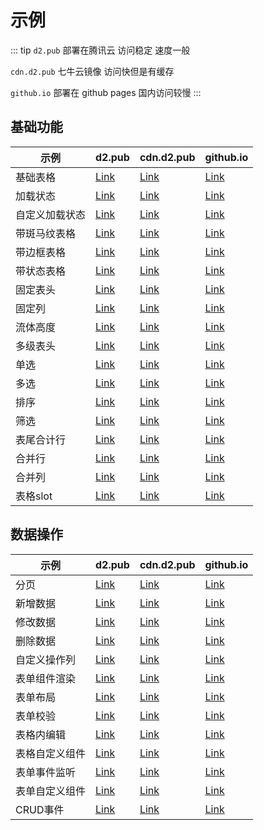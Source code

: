 # 示例

::: tip
`d2.pub` 部署在腾讯云 访问稳定 速度一般

`cdn.d2.pub` 七牛云镜像 访问快但是有缓存

`github.io` 部署在 github pages 国内访问较慢
:::

## 基础功能

| 示例 | d2.pub | cdn.d2.pub | github.io |
| --- | --- | --- | --- |
| 基础表格 | [Link](https://d2.pub/d2-crud-v2-demos/preview/#/demo1) | [Link](https://cdn.d2.pub/d2-crud-v2-demos/preview/#/demo1) | [Link](https://d2-projects.github.io/d2-crud-v2-demos/#/demo1) |
| 加载状态 | [Link](https://d2.pub/d2-crud-v2-demos/preview/#/demo27) | [Link](https://cdn.d2.pub/d2-crud-v2-demos/preview/#/demo27) | [Link](https://d2-projects.github.io/d2-crud-v2-demos/#/demo27) |
| 自定义加载状态 | [Link](https://d2.pub/d2-crud-v2-demos/preview/#/demo28) | [Link](https://cdn.d2.pub/d2-crud-v2-demos/preview/#/demo28) | [Link](https://d2-projects.github.io/d2-crud-v2-demos/#/demo28) |
| 带斑马纹表格 | [Link](https://d2.pub/d2-crud-v2-demos/preview/#/demo2) | [Link](https://cdn.d2.pub/d2-crud-v2-demos/preview/#/demo2) | [Link](https://d2-projects.github.io/d2-crud-v2-demos/#/demo2) |
| 带边框表格 | [Link](https://d2.pub/d2-crud-v2-demos/preview/#/demo3) | [Link](https://cdn.d2.pub/d2-crud-v2-demos/preview/#/demo3) | [Link](https://d2-projects.github.io/d2-crud-v2-demos/#/demo3) |
| 带状态表格 | [Link](https://d2.pub/d2-crud-v2-demos/preview/#/demo4) | [Link](https://cdn.d2.pub/d2-crud-v2-demos/preview/#/demo4) | [Link](https://d2-projects.github.io/d2-crud-v2-demos/#/demo4) |
| 固定表头 | [Link](https://d2.pub/d2-crud-v2-demos/preview/#/demo5) | [Link](https://cdn.d2.pub/d2-crud-v2-demos/preview/#/demo5) | [Link](https://d2-projects.github.io/d2-crud-v2-demos/#/demo5) |
| 固定列 | [Link](https://d2.pub/d2-crud-v2-demos/preview/#/demo6) | [Link](https://cdn.d2.pub/d2-crud-v2-demos/preview/#/demo6) | [Link](https://d2-projects.github.io/d2-crud-v2-demos/#/demo6) |
| 流体高度 | [Link](https://d2.pub/d2-crud-v2-demos/preview/#/demo7) | [Link](https://cdn.d2.pub/d2-crud-v2-demos/preview/#/demo7) | [Link](https://d2-projects.github.io/d2-crud-v2-demos/#/demo7) |
| 多级表头 | [Link](https://d2.pub/d2-crud-v2-demos/preview/#/demo8) | [Link](https://cdn.d2.pub/d2-crud-v2-demos/preview/#/demo8) | [Link](https://d2-projects.github.io/d2-crud-v2-demos/#/demo8) |
| 单选 | [Link](https://d2.pub/d2-crud-v2-demos/preview/#/demo9) | [Link](https://cdn.d2.pub/d2-crud-v2-demos/preview/#/demo9) | [Link](https://d2-projects.github.io/d2-crud-v2-demos/#/demo9) |
| 多选 | [Link](https://d2.pub/d2-crud-v2-demos/preview/#/demo10) | [Link](https://cdn.d2.pub/d2-crud-v2-demos/preview/#/demo10) | [Link](https://d2-projects.github.io/d2-crud-v2-demos/#/demo10) |
| 排序 | [Link](https://d2.pub/d2-crud-v2-demos/preview/#/demo11) | [Link](https://cdn.d2.pub/d2-crud-v2-demos/preview/#/demo11) | [Link](https://d2-projects.github.io/d2-crud-v2-demos/#/demo11) |
| 筛选 | [Link](https://d2.pub/d2-crud-v2-demos/preview/#/demo12) | [Link](https://cdn.d2.pub/d2-crud-v2-demos/preview/#/demo12) | [Link](https://d2-projects.github.io/d2-crud-v2-demos/#/demo12) |
| 表尾合计行 | [Link](https://d2.pub/d2-crud-v2-demos/preview/#/demo13) | [Link](https://cdn.d2.pub/d2-crud-v2-demos/preview/#/demo13) | [Link](https://d2-projects.github.io/d2-crud-v2-demos/#/demo13) |
| 合并行 | [Link](https://d2.pub/d2-crud-v2-demos/preview/#/demo14) | [Link](https://cdn.d2.pub/d2-crud-v2-demos/preview/#/demo14) | [Link](https://d2-projects.github.io/d2-crud-v2-demos/#/demo14) |
| 合并列 | [Link](https://d2.pub/d2-crud-v2-demos/preview/#/demo15) | [Link](https://cdn.d2.pub/d2-crud-v2-demos/preview/#/demo15) | [Link](https://d2-projects.github.io/d2-crud-v2-demos/#/demo15) |
| 表格slot | [Link](https://d2.pub/d2-crud-v2-demos/preview/#/demo24) | [Link](https://cdn.d2.pub/d2-crud-v2-demos/preview/#/demo24) | [Link](https://d2-projects.github.io/d2-crud-v2-demos/#/demo24) |

## 数据操作

| 示例 | d2.pub | cdn.d2.pub | github.io |
| --- | --- | --- | --- |
| 分页 | [Link](https://d2.pub/d2-crud-v2-demos/preview/#/demo29) | [Link](https://cdn.d2.pub/d2-crud-v2-demos/preview/#/demo29) | [Link](https://d2-projects.github.io/d2-crud-v2-demos/#/demo29) |
| 新增数据 | [Link](https://d2.pub/d2-crud-v2-demos/preview/#/demo16) | [Link](https://cdn.d2.pub/d2-crud-v2-demos/preview/#/demo16) | [Link](https://d2-projects.github.io/d2-crud-v2-demos/#/demo16) |
| 修改数据 | [Link](https://d2.pub/d2-crud-v2-demos/preview/#/demo17) | [Link](https://cdn.d2.pub/d2-crud-v2-demos/preview/#/demo17) | [Link](https://d2-projects.github.io/d2-crud-v2-demos/#/demo17) |
| 删除数据 | [Link](https://d2.pub/d2-crud-v2-demos/preview/#/demo18) | [Link](https://cdn.d2.pub/d2-crud-v2-demos/preview/#/demo18) | [Link](https://d2-projects.github.io/d2-crud-v2-demos/#/demo18) |
| 自定义操作列 | [Link](https://d2.pub/d2-crud-v2-demos/preview/#/demo19) | [Link](https://cdn.d2.pub/d2-crud-v2-demos/preview/#/demo19) | [Link](https://d2-projects.github.io/d2-crud-v2-demos/#/demo19) |
| 表单组件渲染 | [Link](https://d2.pub/d2-crud-v2-demos/preview/#/demo20) | [Link](https://cdn.d2.pub/d2-crud-v2-demos/preview/#/demo20) | [Link](https://d2-projects.github.io/d2-crud-v2-demos/#/demo20) |
| 表单布局 | [Link](https://d2.pub/d2-crud-v2-demos/preview/#/demo21) | [Link](https://cdn.d2.pub/d2-crud-v2-demos/preview/#/demo21) | [Link](https://d2-projects.github.io/d2-crud-v2-demos/#/demo21) |
| 表单校验 | [Link](https://d2.pub/d2-crud-v2-demos/preview/#/demo22) | [Link](https://cdn.d2.pub/d2-crud-v2-demos/preview/#/demo22) | [Link](https://d2-projects.github.io/d2-crud-v2-demos/#/demo22) |
| 表格内编辑 | [Link](https://d2.pub/d2-crud-v2-demos/preview/#/demo23) | [Link](https://cdn.d2.pub/d2-crud-v2-demos/preview/#/demo23) | [Link](https://d2-projects.github.io/d2-crud-v2-demos/#/demo23) |
| 表格自定义组件 | [Link](https://d2.pub/d2-crud-v2-demos/preview/#/demo25) | [Link](https://cdn.d2.pub/d2-crud-v2-demos/preview/#/demo25) | [Link](https://d2-projects.github.io/d2-crud-v2-demos/#/demo25) |
| 表单事件监听 | [Link](https://d2.pub/d2-crud-v2-demos/preview/#/demo30) | [Link](https://cdn.d2.pub/d2-crud-v2-demos/preview/#/demo30) | [Link](https://d2-projects.github.io/d2-crud-v2-demos/#/demo30) |
| 表单自定义组件 | [Link](https://d2.pub/d2-crud-v2-demos/preview/#/demo26) | [Link](https://cdn.d2.pub/d2-crud-v2-demos/preview/#/demo26) | [Link](https://d2-projects.github.io/d2-crud-v2-demos/#/demo26) |
| CRUD事件 | [Link](https://d2.pub/d2-crud-v2-demos/preview/#/demo31) | [Link](https://cdn.d2.pub/d2-crud-v2-demos/preview/#/demo31) | [Link](https://d2-projects.github.io/d2-crud-v2-demos/#/demo31) |

